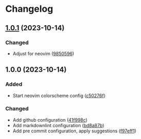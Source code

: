 # Changelog

## [1.0.1](https://github.com/simao-ferreira/thescream.nvim/compare/v1.0.0...v1.0.1) (2023-10-14)


### Changed

* Adjust for neovim ([9850596](https://github.com/simao-ferreira/thescream.nvim/commit/985059611782f1ad5f822f31f5ef093d68c38d67))

## 1.0.0 (2023-10-14)


### Added

* Start neovim colorscheme config ([c50276f](https://github.com/simao-ferreira/thescream/commit/c50276f6477645bcf636c9ceb63283b7dc669870))


### Changed

* Add github configuration ([41f998c](https://github.com/simao-ferreira/thescream/commit/41f998cd9ad2b49d1f8cfc9c4be4e73a8d971a03))
* Add markdownlint configuration ([bd8a87b](https://github.com/simao-ferreira/thescream/commit/bd8a87bffcc3cdcdd1bd4c022c8e6886e0523f3f))
* Add pre commit configuration, apply suggestions ([f97eff1](https://github.com/simao-ferreira/thescream/commit/f97eff1e6f7647a80a87baf9380ce4a775be4144))
